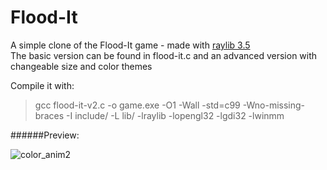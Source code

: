 # Flood-It
A simple clone of the Flood-It game - made with [raylib 3.5](https://www.raylib.com/index.html) <br>
The basic version can be found in flood-it.c and an advanced version with changeable size and color themes <br>

Compile it with:
> gcc flood-it-v2.c -o game.exe -O1 -Wall -std=c99 -Wno-missing-braces -I include/ -L lib/ -lraylib -lopengl32 -lgdi32 -lwinmm

######Preview: <br>

![color_anim2](https://user-images.githubusercontent.com/79079495/116678760-021e3280-a9aa-11eb-93a8-5d99e682033c.gif)


